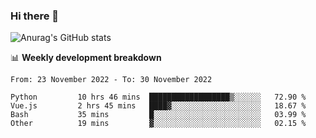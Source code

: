### Hi there 👋
![Anurag's GitHub stats](https://github-readme-stats.vercel.app/api?username=jami1024&show_icons=true&theme=radical)

📊 **Weekly development breakdown**
<!--START_SECTION:waka-->

```text
From: 23 November 2022 - To: 30 November 2022

Python         10 hrs 46 mins  ██████████████████▒░░░░░░   72.90 %
Vue.js         2 hrs 45 mins   ████▓░░░░░░░░░░░░░░░░░░░░   18.67 %
Bash           35 mins         █░░░░░░░░░░░░░░░░░░░░░░░░   03.99 %
Other          19 mins         ▓░░░░░░░░░░░░░░░░░░░░░░░░   02.15 %
```

<!--END_SECTION:waka-->
<!--
**jami1024/jami1024** is a ✨ _special_ ✨ repository because its `README.md` (this file) appears on your GitHub profile.

Here are some ideas to get you started:

- 🔭 I’m currently working on ...
- 🌱 I’m currently learning ...
- 👯 I’m looking to collaborate on ...
- 🤔 I’m looking for help with ...
- 💬 Ask me about ...
- 📫 How to reach me: ...
- 😄 Pronouns: ...
- ⚡ Fun fact: ...
-->
